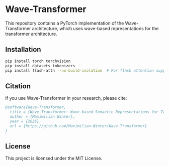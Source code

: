 # Wave-Transformer

This repository contains a PyTorch implementation of the Wave-Transformer architecture, which uses wave-based representations for the transformer architecture.


## Installation

```bash
pip install torch torchvision
pip install datasets tokenizers
pip install flash-attn --no-build-isolation  # For flash attention support
```

## Citation

If you use Wave-Transformer in your research, please cite:

```bibtex
@software{Wave-Transformer,
  title = {Wave-Transformer: Wave-based Semantic Representations for Transformer Models},
  author = {Maximilian Winter},
  year = {2025},
  url = {https://github.com/Maximilian-Winter/Wave-Transformer}
}
```

## License

This project is licensed under the MIT License.
